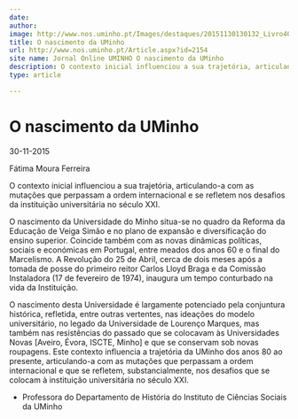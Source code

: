 ```yaml
---
date: 
author: 
image: http://www.nos.uminho.pt/Images/destaques/20151130130132_Livro40AnosUMinho7.jpg
title: O nascimento da UMinho
url: http://www.nos.uminho.pt/Article.aspx?id=2154
site name: Jornal Online UMINHO O nascimento da UMinho
description: O contexto inicial influenciou a sua trajetória, articulando-a com as mutações que perpassam a ordem internacional e se refletem nos desafios da instituição universitária no século XXI.
type: article

---
```

# O nascimento da UMinho


30-11-2015

Fátima Moura Ferreira

O contexto inicial influenciou a sua trajetória, articulando-a com as mutações que perpassam a ordem internacional e se refletem nos desafios da instituição universitária no século XXI.

O nascimento da Universidade do Minho situa-se no quadro da Reforma da Educação de Veiga Simão e no plano de expansão e diversificação do ensino superior. Coincide também com as novas dinâmicas políticas, sociais e económicas em Portugal, entre meados dos anos 60 e o final do Marcelismo. A Revolução do 25 de Abril, cerca de dois meses após a tomada de posse do primeiro reitor Carlos Lloyd Braga e da Comissão Instaladora (17 de fevereiro de 1974), inaugura um tempo conturbado na vida da Instituição.

O nascimento desta Universidade é largamente potenciado pela conjuntura histórica, refletida, entre outras vertentes, nas ideações do modelo universitário, no legado da Universidade de Lourenço Marques, mas também nas resistências do passado que se colocavam às Universidades Novas [Aveiro, Évora, ISCTE, Minho] e que se conservam sob novas roupagens. Este contexto influencia a trajetória da UMinho dos anos 80 ao presente, articulando-a com as mutações que perpassam a ordem internacional e que se refletem, substancialmente, nos desafios que se colocam à instituição universitária no século XXI.

* Professora do Departamento de História do Instituto de Ciências Sociais da UMinho

